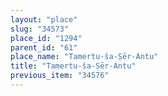 ```yaml
---
layout: "place"
slug: "34573"
place_id: "1294"
parent_id: "61"
place_name: "Tamertu-ša-Ṣēr-Antu"
title: "Tamertu-ša-Ṣēr-Antu"
previous_item: "34576"
---
```

